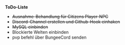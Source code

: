 **ToDo-Liste**
- ~~Ausnahme-Behandlung für Citizens Player-NPC~~
- ~~Discord-Channel erstellen und Github-Hook einhaken~~
- ~~MySQL einbinden~~
- Blockierte Welten einbinden
- pvp befehl über BungeeCord senden
